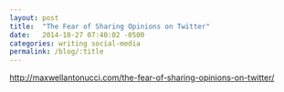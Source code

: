 ```yaml
---
layout: post
title:  "The Fear of Sharing Opinions on Twitter"
date:   2014-10-27 07:40:02 -0500
categories: writing social-media
permalink: /blog/:title
---
```



http://maxwellantonucci.com/the-fear-of-sharing-opinions-on-twitter/
